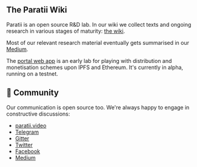 ## The Paratii Wiki

Paratii is an open source R&D lab. In our wiki we collect texts and ongoing research in various stages of maturity: [the wiki](https://github.com/Paratii-Video/wiki/wiki/1.-%F0%9F%8F%A0Home).

Most of our relevant research material eventually gets summarised in our [Medium](https://medium.com/paratii).

The [portal web app](https://portal.paratii.video/) is an early lab for playing with distribution and monetisation schemes upon IPFS and Ethereum. It's currently in alpha, running on a testnet.

## :speech_balloon: Community

Our communication is open source too. We're always happy to engage in constructive discussions:

* [paratii.video](http://paratii.video)
* [Telegram](https://t.me/joinchat/EWZMBQ9mnqJ1--NKHpyF8A)
* [Gitter](https://gitter.im/Paratii-Video/Lobby)
* [Twitter](https://twitter.com/ParatiiVideo)
* [Facebook](https://facebook.com/ParatiiVideo)
* [Medium](https://medium.com/paratii)
